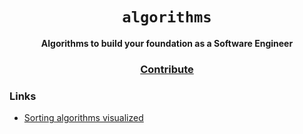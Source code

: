 <div align="center">
  <h1><code>algorithms</code></h1>

  <strong>Algorithms to build your foundation as a Software Engineer</strong>

  <h3>
    <a href="https://github.com/unobatbayar/algorithms/pull/new/master">Contribute</a>
  </h3>
</div>

### Links

- [Sorting algorithms visualized](https://www.youtube.com/user/bigpicturehero/videos)
